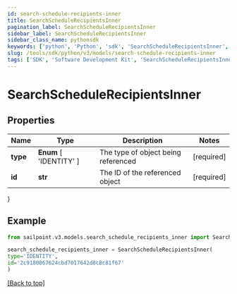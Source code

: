 ```yaml
---
id: search-schedule-recipients-inner
title: SearchScheduleRecipientsInner
pagination_label: SearchScheduleRecipientsInner
sidebar_label: SearchScheduleRecipientsInner
sidebar_class_name: pythonsdk
keywords: ['python', 'Python', 'sdk', 'SearchScheduleRecipientsInner', 'SearchScheduleRecipientsInner'] 
slug: /tools/sdk/python/v3/models/search-schedule-recipients-inner
tags: ['SDK', 'Software Development Kit', 'SearchScheduleRecipientsInner', 'SearchScheduleRecipientsInner']
---
```


# SearchScheduleRecipientsInner


## Properties

Name | Type | Description | Notes
------------ | ------------- | ------------- | -------------
**type** |  **Enum** [  'IDENTITY' ] | The type of object being referenced | [required]
**id** | **str** | The ID of the referenced object | [required]
}

## Example

```python
from sailpoint.v3.models.search_schedule_recipients_inner import SearchScheduleRecipientsInner

search_schedule_recipients_inner = SearchScheduleRecipientsInner(
type='IDENTITY',
id='2c9180867624cbd7017642d8c8c81f67'
)

```
[[Back to top]](#) 

